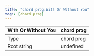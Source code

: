 ```yaml
---
title: "chord prog:With Or Without You"
tags: [chord prog]
---
```


|With Or Without You|chord prog|
|---|---|
|Type|chord prog|
|Root string|undefined|

